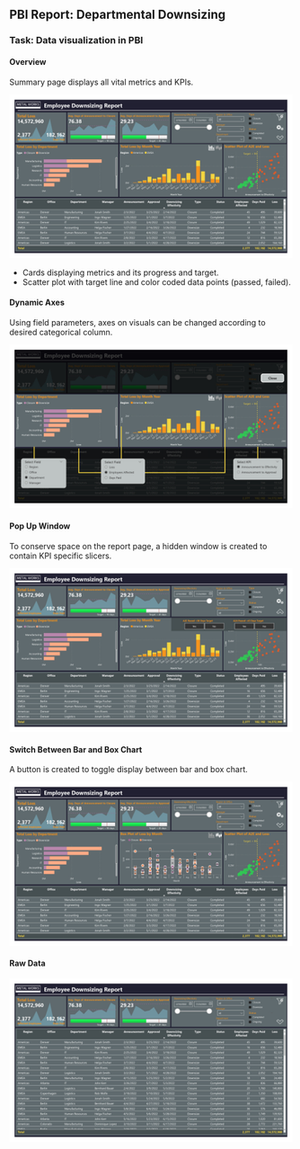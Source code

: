 ## PBI Report: Departmental Downsizing

### Task: Data visualization in PBI

#### Overview

Summary page displays all vital metrics and KPIs. 

<a href="https://nixonline.github.io/ds-portfolio/images/Downsize_page-0001.jpg" target="_blank">
  <img src="images/Downsize_page-0001.jpg?raw=true" class="img-zoom"/>
</a>

* Cards displaying metrics and its progress and target.
* Scatter plot with target line and color coded data points (passed, failed).

#### Dynamic Axes

Using field parameters, axes on visuals can be changed according to desired categorical column.

<a href="https://nixonline.github.io/ds-portfolio/images/Downsize_page-0002.jpg" target="_blank">
  <img src="images/Downsize_page-0002.jpg?raw=true" class="img-zoom"/>
</a>

#### Pop Up Window

To conserve space on the report page, a hidden window is created to contain KPI specific slicers.

<a href="https://nixonline.github.io/ds-portfolio/images/Downsize_page-0003.jpg" target="_blank">
  <img src="images/Downsize_page-0003.jpg?raw=true" class="img-zoom"/>
</a>

#### Switch Between Bar and Box Chart

A button is created to toggle display between bar and box chart. 

<a href="https://nixonline.github.io/ds-portfolio/images/Downsize_page-0004.jpg" target="_blank">
  <img src="images/Downsize_page-0004.jpg?raw=true" class="img-zoom"/>
</a>

#### Raw Data

<a href="https://nixonline.github.io/ds-portfolio/images/Downsize_page-0005.jpg" target="_blank">
  <img src="images/Downsize_page-0005.jpg?raw=true" class="img-zoom"/>
</a>

